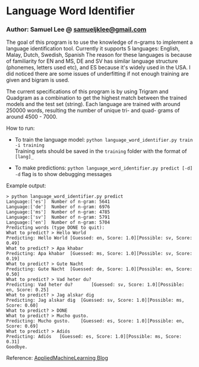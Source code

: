 # Language Word Identifier

### Author: Samuel Lee @ samueljklee@gmail.com

The goal of this program is to use the knowledge of n-grams to implement a language identification tool.
Currently it supports 5 languages: English, Malay, Dutch, Swedish, Spanish
The reason for these languages is because of familiarity for EN and MS, DE and SV has similar language structure
(phonemes, letters used etc), and ES because it's widely used in the USA. I did noticed there are some issues of underfitting if not enough training are given and
bigram is used.

The current specifications of this program is by using Trigram and Quadgram as a combination to get the highest match
between the trained models and the test set (string). Each language are trained with around 250000 words, resulting the
number of unique tri- and quad- grams of around 4500 - 7000.

How to run:
- To train the language model:
`python language_word_identifier.py train -i training`  
Training sets should be saved in the `training` folder with the format of `[lang]_`

- To make predictions:
`python language_word_identifier.py predict [-d]`  
`-d` flag is to show debugging messages

Example output:
```
> python language_word_identifier.py predict
Language:['es']	 Number of n-gram: 5641
Language:['de']	 Number of n-gram: 6976
Language:['ms']	 Number of n-gram: 4785
Language:['sv']	 Number of n-gram: 5791
Language:['en']	 Number of n-gram: 5704
Predicting words (type DONE to quit):
What to predict? > Hello World
Predicting: Hello World [Guessed: en, Score: 1.0][Possible: sv, Score: 0.49]
What to predict? > Apa khabar
Predicting: Apa khabar  [Guessed: ms, Score: 1.0][Possible: sv, Score: 0.19]
What to predict? > Gute Nacht
Predicting: Gute Nacht  [Guessed: de, Score: 1.0][Possible: en, Score: 0.50]
What to predict? > Vad heter du?
Predicting: Vad heter du?       [Guessed: sv, Score: 1.0][Possible: en, Score: 0.25]
What to predict? > Jag alskar dig
Predicting: Jag alskar dig	[Guessed: sv, Score: 1.0][Possible: ms, Score: 0.60]
What to predict? > DONE
What to predict? > Mucho gusto.
Predicting: Mucho gusto.	[Guessed: es, Score: 1.0][Possible: en, Score: 0.69]
What to predict? > Adiós
Predicting: Adiós	[Guessed: es, Score: 1.0][Possible: ms, Score: 0.31]
Goodbye.
```

Reference: [AppliedMachineLearning Blog](https://appliedmachinelearning.blog/2017/04/30/language-identification-from-texts-using-bi-gram-model-pythonnltk/)
